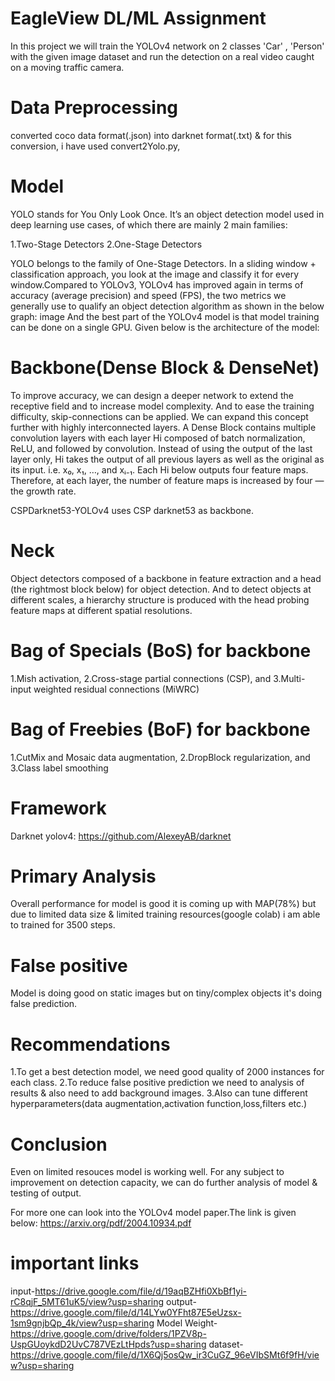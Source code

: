 # EagleView DL/ML Assignment
In this project we will train the YOLOv4 network on 2 classes 'Car' , 'Person' with the given image dataset and run the detection on a real video caught on a moving traffic camera.
# Data Preprocessing
converted coco data format(.json) into darknet format(.txt) & for this conversion, i have used convert2Yolo.py,
# Model
YOLO stands for You Only Look Once. It’s an object detection model used in deep learning use cases, of which there are mainly 2 main families:

1.Two-Stage Detectors
2.One-Stage Detectors

YOLO belongs to the family of One-Stage Detectors. In a sliding window + classification approach, you look at the image and classify it for every window.Compared to YOLOv3, YOLOv4 has improved again in terms of accuracy (average precision) and speed (FPS), the two metrics we generally use to qualify an object detection algorithm as shown in the below graph: image And the best part of the YOLOv4 model is that model training can be done on a single GPU. Given below is the architecture of the model:

# Backbone(Dense Block & DenseNet)
To improve accuracy, we can design a deeper network to extend the receptive field and to increase model complexity. And to ease the training difficulty, skip-connections can be applied. We can expand this concept further with highly interconnected layers.
A Dense Block contains multiple convolution layers with each layer Hi composed of batch normalization, ReLU, and followed by convolution. Instead of using the output of the last layer only, Hi takes the output of all previous layers as well as the original as its input. i.e. x₀, x₁, …, and xᵢ₋₁. Each Hi below outputs four feature maps. Therefore, at each layer, the number of feature maps is increased by four — the growth rate.

CSPDarknet53-YOLOv4 uses CSP darknet53 as backbone.


# Neck
Object detectors composed of a backbone in feature extraction and a head (the rightmost block below) for object detection. And to detect objects at different scales, a hierarchy structure is produced with the head probing feature maps at different spatial resolutions.

# Bag of Specials (BoS) for backbone
1.Mish activation,
2.Cross-stage partial connections (CSP), and
3.Multi-input weighted residual connections (MiWRC)


# Bag of Freebies (BoF) for backbone
1.CutMix and Mosaic data augmentation,
2.DropBlock regularization, and
3.Class label smoothing


# Framework
Darknet yolov4:
https://github.com/AlexeyAB/darknet

# Primary Analysis
Overall performance for model is good it is coming up with MAP(78%) but due to limited data size & limited training resources(google colab) i am able to trained for 3500 steps.

# False positive
Model is doing good on static images but on tiny/complex objects it's doing false prediction.

# Recommendations
1.To get a best detection model, we need good quality of 2000 instances for each class.
2.To reduce false positive prediction we need to analysis of results & also need to add background images.
3.Also can tune different hyperparameters(data augmentation,activation function,loss,filters etc.)

# Conclusion
Even on limited resouces model is working well. For any subject to improvement on detection capacity, we can do further analysis of model & testing of output.

For more one can look into the YOLOv4 model paper.The link is given below:
https://arxiv.org/pdf/2004.10934.pdf

# important links
input-https://drive.google.com/file/d/19aqBZHfi0XbBf1yi-rC8qjF_5MT61uK5/view?usp=sharing
output-https://drive.google.com/file/d/14LYw0YFht87E5eUzsx-1sm9gnjbQp_4k/view?usp=sharing
Model Weight-https://drive.google.com/drive/folders/1PZV8p-UspGUoykdD2UvC787VEzLtHpds?usp=sharing
dataset-https://drive.google.com/file/d/1X6Qj5osQw_ir3CuGZ_96eVIbSMt6f9fH/view?usp=sharing
